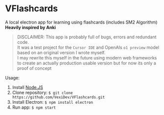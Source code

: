 # VFlashcards
A local electron app for learning using flashcards (includes SM2 Algorithm) **Heavily inspired by Anki**
> DISCLAIMER:
> This app is probably full of bugs, errors and redundant code. <br>It was a test project for the `Cursor IDE` and OpenAIs `o1 preview` model based on an original version I wrote myself. <br>I may rewrite this myself in the future using modern web frameworks to create an actually production usable version but for now its only a proof of concept

Usage:
1. Install [Node.JS](https://nodejs.org/en/download/prebuilt-installer/current)
2. Clone repository: `$ git clone https://github.com/VexiDev/VFlashcards.git`
3. Install Electron: `$ npm install electron`
4. Run app: `$ npm start`
